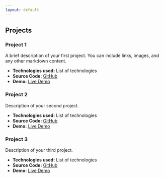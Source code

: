 ```yaml
---
layout: default
---
```


## Projects

### Project 1
A brief description of your first project. You can include links, images, and any other markdown content.

* **Technologies used:** List of technologies
* **Source Code:** [GitHub](link-to-repo)
* **Demo:** [Live Demo](link-to-demo)

### Project 2
Description of your second project.

* **Technologies used:** List of technologies
* **Source Code:** [GitHub](link-to-repo)
* **Demo:** [Live Demo](link-to-demo)

### Project 3
Description of your third project.

* **Technologies used:** List of technologies
* **Source Code:** [GitHub](link-to-repo)
* **Demo:** [Live Demo](link-to-demo)